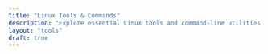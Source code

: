 ```yaml
---
title: "Linux Tools & Commands"
description: "Explore essential Linux tools and command-line utilities for system administration, development, and productivity."
layout: "tools"
draft: true
---
```


<!-- Tools page is intentionally set to draft so it is not published. -->
